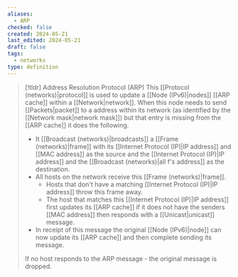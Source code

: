 ```yaml
---
aliases:
  - ARP
checked: false
created: 2024-05-21
last_edited: 2024-05-21
draft: false
tags:
  - networks
type: definition
---
```

>[!tldr] Address Resolution Protocol (ARP)
> This [[Protocol (networks)|protocol]] is used to update a [[Node (IPv6)|nodes]] [[ARP cache]] within a [[Network|network]]. When this node needs to send [[Packets|packet]] to a address within its network (as identified by the [[Network mask|network mask]]) but that entry is missing from the [[ARP cache]] it does the following.
> - It [[Broadcast (networks)|broadcasts]] a [[Frame (networks)|frame]] with its [[Internet Protocol (IP)|IP address]] and [[MAC address]] as the source and the [[Internet Protocol (IP)|IP address]] and the [[Broadcast (networks)|all f's address]] as the destination.
> - All hosts on the network receive this [[Frame (networks)|frame]].
> 	- Hosts that don't have a matching [[Internet Protocol (IP)|IP address]] throw this frame away.
> 	- The host that matches this [[Internet Protocol (IP)|IP address]] first updates its [[ARP cache]] if it does not have the senders [[MAC address]] then responds with a [[Unicast|unicast]] message.
> - In receipt of this message the original [[Node (IPv6)|node]] can now update its [[ARP cache]] and then complete sending its message.
>
> If no host responds to the ARP message - the original message is dropped.
